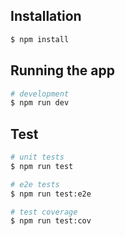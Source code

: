 ## Installation

```bash
$ npm install
```

## Running the app

```bash
# development
$ npm run dev
```

## Test

```bash
# unit tests
$ npm run test

# e2e tests
$ npm run test:e2e

# test coverage
$ npm run test:cov
```
